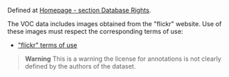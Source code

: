 Defined at [Homepage - section Database Rights](http://host.robots.ox.ac.uk/pascal/VOC/). 

The VOC data includes images obtained from the "flickr" website. Use of these images must respect the corresponding terms of use:

- ["flickr" terms of use](https://www.flickr.com/help/terms)


> **Warning**
> This is a warning
> the license for annotations is not clearly defined by the authors of the dataset.
